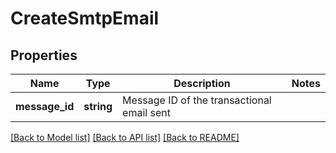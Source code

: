 # CreateSmtpEmail

## Properties
Name | Type | Description | Notes
------------ | ------------- | ------------- | -------------
**message_id** | **string** | Message ID of the transactional email sent | 

[[Back to Model list]](../README.md#documentation-for-models) [[Back to API list]](../README.md#documentation-for-api-endpoints) [[Back to README]](../README.md)


